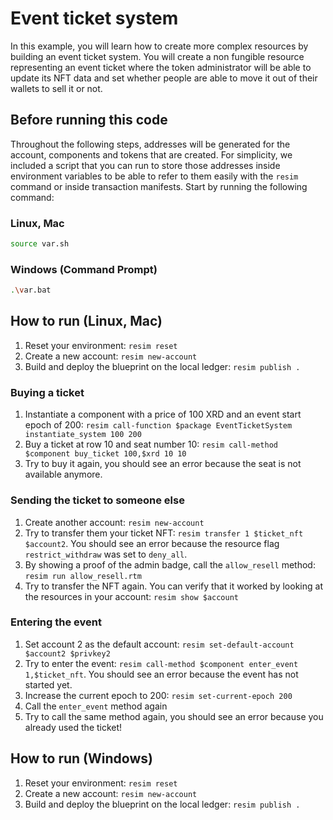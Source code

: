 # Event ticket system
In this example, you will learn how to create more complex resources by building an event ticket system. You will create a non fungible resource representing an event ticket where the token administrator will be able to update its NFT data and set whether people are able to move it out of their wallets to sell it or not.

## Before running this code
Throughout the following steps, addresses will be generated for the account, components and tokens that are created. For simplicity, we included a script that you can run to store those addresses inside environment variables to be able to refer to them easily with the `resim` command or inside transaction manifests. Start by running the following command:

### Linux, Mac
```bash
source var.sh
```

### Windows (Command Prompt)
```bash
.\var.bat
```

## How to run (Linux, Mac)
1. Reset your environment: `resim reset`
1. Create a new account: `resim new-account`
1. Build and deploy the blueprint on the local ledger: `resim publish .`

### Buying a ticket
1. Instantiate a component with a price of 100 XRD and an event start epoch of 200: `resim call-function $package EventTicketSystem instantiate_system 100 200`
1. Buy a ticket at row 10 and seat number 10: `resim call-method $component buy_ticket 100,$xrd 10 10`
1. Try to buy it again, you should see an error because the seat is not available anymore.

### Sending the ticket to someone else
1. Create another account: `resim new-account`
1. Try to transfer them your ticket NFT: `resim transfer 1 $ticket_nft $account2`. You should see an error because the resource flag `restrict_withdraw` was set to `deny_all`.
1. By showing a proof of the admin badge, call the `allow_resell` method: `resim run allow_resell.rtm`
1. Try to transfer the NFT again. You can verify that it worked by looking at the resources in your account: `resim show $account`

### Entering the event
1. Set account 2 as the default account: `resim set-default-account $account2 $privkey2`
1. Try to enter the event: `resim call-method $component enter_event 1,$ticket_nft`. You should see an error because the event has not started yet.
1. Increase the current epoch to 200: `resim set-current-epoch 200`
1. Call the `enter_event` method again
1. Try to call the same method again, you should see an error because you already used the ticket!

## How to run (Windows)
1. Reset your environment: `resim reset`
1. Create a new account: `resim new-account`
1. Build and deploy the blueprint on the local ledger: `resim publish .`